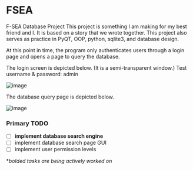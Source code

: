 # FSEA
F-SEA Database Project
This project is something I am making for my best friend and I. It is based on a story that we wrote together.
This project also serves as practice in PyQT, OOP, python, sqlite3, and database design. 

At this point in time, the program only authenticates users through a login page and opens a page to query 
the database.

The login screen is depicted below. (It is a semi-transparent window.)
Test username & password: admin

![image](https://user-images.githubusercontent.com/60724207/194465001-7d667144-dffc-4b6a-8c1a-77b882d14c37.png)

The database query page is depicted below.

![image](https://user-images.githubusercontent.com/60724207/194465141-159120ce-4f40-4834-ac9c-f7ff7adf1069.png)

### Primary TODO
- [ ] **implement database search engine**
- [ ] implement database search page GUI
- [ ] implement user permission levels

**bolded tasks are being actively worked on*